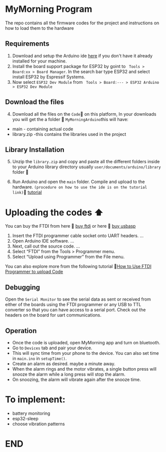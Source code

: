 # MyMorning Program
The repo contains all the firmware codes for the project and instructions on how to load them to the hardware

## Requirements
1) Download and setup the Arduino ide [here](https://www.arduino.cc/en/software) if you don't have it already installed for your machine.
2) Install the board support package for ESP32 by goint to ` Tools > Board:xx > Board Manager`. In the search bar type ESP32 and select install ESP32 by Espressif Systems.
3) Now select `ESP32 Dev Module` from ` Tools > Board:--- > ESP32 Arduino > ESP32 Dev Module`

## Download the files 
4)  Download all the files on the `Code`:arrow_down_small: on this platform, In your downloads you will get the a folder :file_folder:  `MyMorningArduino`this will have:
 - main - containing actual code
 - library.zip -this contains the libraries used in the project

## Library Installation
5)  Unzip the `library.zip` and copy and paste all the different folders inside to your Arduino library directory usually `user/documents/arduino/library` folder :file_folder:

6)  Run Arduino and open the `main` folder. Compile and upload to the hardware. `(procedure on how to use the ide is on the tutorial link)`:link:
[tutorial](https://www.youtube.com/watch?v=nL34zDTPkcs&t=3s)

# Uploading the codes  :arrow_up:
You can buy the FTDI from here :link: [buy ftdi](https://www.amazon.com/HiLetgo-FT232RL-Converter-Adapter-Breakout/dp/B00IJXZQ7C/ref=sr_1_3?keywords=FTDI&qid=1650483928&sr=8-3)
or here  :link: [buy usbasp](https://www.amazon.com/CP2102-Module-Converter-Downloader-Compatible/dp/B092YMT52G_)

1) Insert the FTDI programmer cable socket onto UART headers. ...
2) Open Arduino IDE software. ...
3) Next, call out the source code. ...
4) Select “FTDI” from the Tools > Programmer menu.
5) Select “Upload using Programmer” from the File menu.

You can also explore more from the following tutorial :link:[How to Use FTDI Programmer to upload Code](https://www.youtube.com/watch?v=JYchUapoqzc)

## Debugging 
Open the `Serial Monitor` to see the serial data as sent or received from either of the boards using the FTDI programmer or any USB to TTL converter so that you can have access to a serial port. Check out the headers on the board for uart communications.

## Operation
- Once the code is uploaded, open MyMorning app and turn on bluetooth.
- Go to `Devices` tab and pair your device.
- This will sync time from your phone to the device. You can also set time in `main.ino` in `setupTime()`.
- Create an alarm as desired. maybe a minute away.
- When the alarm rings and the motor vibrates, a single button press will snooze the alarm while a long press will stop the alarm.
- On snoozing, the alarm will vibrate again after the snooze time.

# To implement: 
- battery monitoring
- esp32-sleep
- choose vibration patterns

# END


